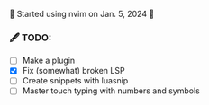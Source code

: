 🌵 Started using nvim on Jan. 5, 2024 🌵
  
### 🖋️ TODO:
- [ ] Make a plugin
- [x] Fix (somewhat) broken LSP
- [ ] Create snippets with luasnip
- [ ] Master touch typing with numbers and symbols

